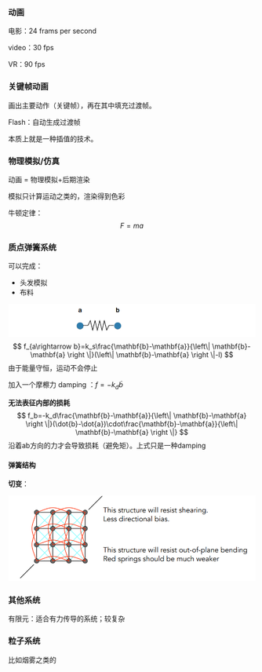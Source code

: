 ### 动画

电影：24 frams per second

video：30 fps

VR：90 fps

### 关键帧动画

画出主要动作（关键帧），再在其中填充过渡帧。

Flash：自动生成过渡帧

本质上就是一种插值的技术。

### 物理模拟/仿真

动画 =  物理模拟+后期渲染

模拟只计算运动之类的，渲染得到色彩

牛顿定律：$$F=ma$$

### 质点弹簧系统

可以完成：

- 头发模拟
- 布料

![image-20221121212201815](imags/image-20221121212201815.png)
$$
f_{a\rightarrow b}=k_s\frac{\mathbf{b}-\mathbf{a}}{\left\| \mathbf{b}-\mathbf{a} \right \|}(\left\| \mathbf{b}-\mathbf{a} \right \|-l)
$$
由于能量守恒，运动不会停止

加入一个摩檫力 damping ：$f=-k_d\dot{b}$

**无法表征内部的损耗**
$$
f_b=-k_d\frac{\mathbf{b}-\mathbf{a}}{\left\| \mathbf{b}-\mathbf{a} \right \|}(\dot{b}-\dot{a})\cdot\frac{\mathbf{b}-\mathbf{a}}{\left\| \mathbf{b}-\mathbf{a} \right \|}
$$
沿着ab方向的力才会导致损耗（避免矩）。上式只是一种damping

#### 弹簧结构

**切变**：

![image-20221121221044360](imags/image-20221121221044360.png)

### 其他系统

有限元：适合有力传导的系统；较复杂

### 粒子系统

比如烟雾之类的


